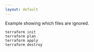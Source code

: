 ```yaml
---
layout: default
---
```


Example showing which files are ignored.

    terraform init
    terraform plan
    terraform apply
    terraform destroy
